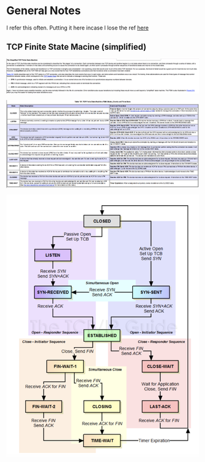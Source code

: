 # General Notes

I refer this often. Putting it here incase I lose the ref [here](http://www.tcpipguide.com/free/t_TCPOperationalOverviewandtheTCPFiniteStateMachineF-2.htm)

## TCP Finite State Macine (simplified)
![Operational Overview](images/op.png?raw=true "Operational Overview")

![TCP Events and Transitions](images/set.png?raw=true "States, Events  and Transitions")

![TCP FSM](images/fsmflow.png?raw=true "FSM Flow")
